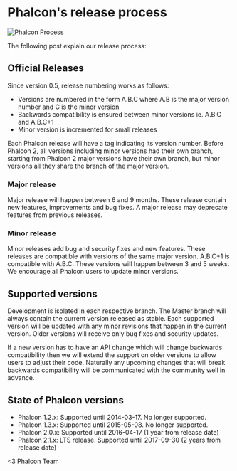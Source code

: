 Phalcon's release process
=========================

![Phalcon Process](https://static-blog.phalconphp.com/images/posts/2015-05-peregrine-falcon-kelly-harris.jpg)

The following post explain our release process:

## Official Releases

Since version 0.5, release numbering works as follows:

* Versions are numbered in the form A.B.C where A.B is the major version number
  and C is the minor version  
* Backwards compatibility is ensured between minor versions ie. A.B.C and A.B.C+1
* Minor version is incremented for small releases

Each Phalcon release will have a tag indicating its version number.
Before Phalcon 2, all versions including minor versions had their own branch,
starting from Phalcon 2 major versions have their own branch, but minor
versions all they share the branch of the major version.

### Major release

Major release will happen between 6 and 9 months. These release contain
new features, improvements and bug fixes. A major release may deprecate
features from previous releases.

### Minor release

Minor releases add bug and security fixes and new features. These releases
are compatible with versions of the same major version. A.B.C+1 is compatible
with A.B.C. These versions will happen between 3 and 5 weeks. We encourage
all Phalcon users to update minor versions.

## Supported versions

Development is isolated in each respective branch. The Master branch will always
contain the current version released as stable. Each supported version will be
updated with any minor revisions that happen in the current version. Older
versions will receive only bug fixes and security updates.

If a new version has to have an API change which will change backwards compatibility
then we will extend the support on older versions to allow users to adjust their
code. Naturally any upcoming changes that will break backwards compatibility
will be communicated with the community well in advance.

## State of Phalcon versions

* Phalcon 1.2.x: Supported until 2014-03-17. No longer supported.
* Phalcon 1.3.x: Supported until 2015-05-08. No longer supported.
* Phalcon 2.0.x: Supported until 2016-04-17 (1 year from release date)
* Phalcon 2.1.x: LTS release. Supported until 2017-09-30 (2 years from release date)

<3 Phalcon Team
